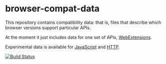 # browser-compat-data

This repository contains compatibility data: that is, files that describe which browser versions support particular APIs.

At the moment it just includes data for one set of APIs, [WebExtensions](https://developer.mozilla.org/Add-ons/WebExtensions).

Experimental data is available for [JavaScript](https://developer.mozilla.org/en-US/docs/Web/JavaScript) and [HTTP](https://developer.mozilla.org/en-US/docs/Web/HTTP).

[![Build Status](https://travis-ci.org/mdn/browser-compat-data.svg?branch=master)](https://travis-ci.org/mdn/browser-compat-data)
